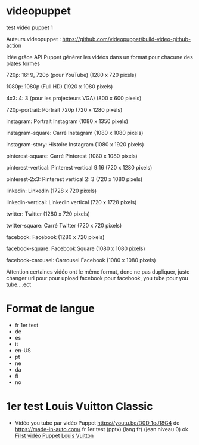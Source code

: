 # videopuppet
test vidéo puppet 1

Auteurs videopuppet : https://github.com/videopuppet/build-video-github-action

Idée grâce API Puppet générer les vidéos dans un format pour chacune des plates formes

720p: 16: 9, 720p (pour YouTube) (1280 x 720 pixels)

1080p: 1080p (Full HD) (1920 x 1080 pixels)

4x3: 4: 3 (pour les projecteurs VGA) (800 x 600 pixels)

720p-portrait: Portrait 720p (720 x 1280 pixels)

instagram: Portrait Instagram (1080 x 1350 pixels)

instagram-square: Carré Instagram (1080 x 1080 pixels)

instagram-story: Histoire Instagram (1080 x 1920 pixels)

pinterest-square: Carré Pinterest (1080 x 1080 pixels)

pinterest-vertical: Pinterest vertical 9:16 (720 x 1280 pixels)

pinterest-2x3: Pinterest vertical 2: 3 (720 x 1080 pixels)

linkedin: LinkedIn (1728 x 720 pixels)

linkedin-vertical: LinkedIn vertical (720 x 1728 pixels)

twitter: Twitter (1280 x 720 pixels)

twitter-square: Carré Twitter (720 x 720 pixels)

facebook: Facebook (1280 x 720 pixels)

facebook-square: Facebook Square (1080 x 1080 pixels)

facebook-carousel: Carrousel Facebook (1080 x 1080 pixels)

Attention certaines vidéo ont le même format, donc ne pas dupliquer, juste changer url pour pour upload facebook pour facebook, you tube pour you tube....ect

# Format de langue
* fr 1er test
* de
* es
* it
* en-US
* pt
* ne
* da
* fi
* no

# 1er test Louis Vuitton Classic
- Vidéo you tube par vidéo Puppet https://youtu.be/D0D_1oJ18G4 de https://made-in-auto.com/
fr 1er test (pptx) (lang fr) (jean niveau 0) ok
[First vidéo Puppet Louis Vuitton](https://youtu.be/D0D_1oJ18G4 "Voitures anciennes")
